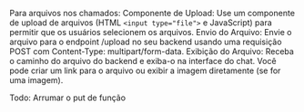 Para arquivos nos chamados:
Componente de Upload: Use um componente de upload de arquivos (HTML `<input type="file">` e JavaScript) para permitir que os usuários selecionem os arquivos.
Envio do Arquivo: Envie o arquivo para o endpoint /upload no seu backend usando uma requisição POST com Content-Type: multipart/form-data.
Exibição do Arquivo: Receba o caminho do arquivo do backend e exiba-o na interface do chat. Você pode criar um link para o arquivo ou exibir a imagem diretamente (se for uma imagem).

Todo: Arrumar o put de função
